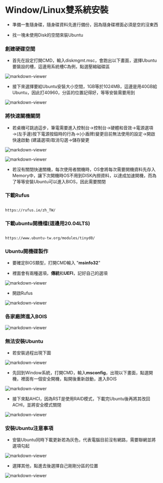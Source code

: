 Window/Linux雙系統安裝
======

+ 準備一隻隨身碟，隨身碟資料先進行備份，因為隨身碟裡面必須是空的沒東西

+ 找一塊未使用Disk的空間來裝Ubuntu

### 創建硬碟空間

+ 首先在設定打開CMD，輸入diskmgmt.msc，會跑出以下畫面，選擇Ubuntu要裝設的槽，這邊用系統槽C為例，點選壓縮磁碟區

![markdown-viewer](Image/1.png)

+ 接下來選擇要給Ubuntu安裝大小空間，1GB等於1024MB，這邊是用40GB給Ubuntu，因此打40960，分區的位置記得好，等等安裝需要用到

![markdown-viewer](Image/2.png)

### 將快速關機關閉

+ 若桌機可跳過這步，筆電需要進入控制台->控制台->硬體和音效->電源選項→(左手邊)按下電源按鈕時的行為->(小盾牌)變更目前無法使用的設定->開啟快速啟動 (建議選項)取消勾選->儲存變更

![markdown-viewer](Image/3.png)

![markdown-viewer](Image/4.png)


+ 若沒有關閉快速關機，每次使用者關機時，OS會將每次需要開機資料先存入Memory中，讓下次開機時OS不用到DISK內撈資料，以達成加速開機，而為了等等安裝Ubuntu可以進入BIOS，因此需要關閉

### 下載Rufus

```

https://rufus.ie/zh_TW/

```

### 下載ubuntu開機檔(這邊用20.04LTS)

```

https://www.ubuntu-tw.org/modules/tinyd0/

```

### Ubuntu開機碟製作

+ 要確定BIOS類型，打開CMD輸入 "**msinfo32**"

+ 裡面會有兩種選項，**傳統**和**UEFI**，記好自己的選項

![markdown-viewer](Image/5.png)

+ 開啟Rufus

![markdown-viewer](Image/6.png)

### 各家廠牌進入BOIS

![markdown-viewer](Image/7.png)

### 無法安裝Ubuntu

+ 若安裝過程出現下圖

![markdown-viewer](Image/8.png)

+ 先回到Window系統，打開CMD，輸入**msconfig**，出現以下畫面，點選開機，裡面有一個安全開機，點開後重新啟動，進入BOIS

![markdown-viewer](Image/9.png)

+ 接下來點AHCI，因為RST是使用RAID模式，下載完Ubuntu後再將其改回ACHI，並將安全模式關閉

![markdown-viewer](Image/10.jpg)

### 安裝Ubuntu注意事項

+ 安裝Ubuntu同時下載更新若為灰色，代表電腦目前沒有網路，需要聯網並將選項勾起

![markdown-viewer](Image/11.png)

+ 選擇其他，點進去後選擇自己剛剛分區的位置

![markdown-viewer](Image/12.png)

